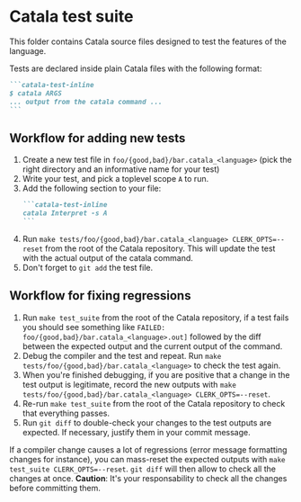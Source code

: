 # Catala test suite

This folder contains Catala source files designed to test the features of the
language.

Tests are declared inside plain Catala files with the following format:

~~~markdown
```catala-test-inline
$ catala ARGS
... output from the catala command ...
```
~~~

## Workflow for adding new tests

1. Create a new test file in `foo/{good,bad}/bar.catala_<language>` (pick the right directory and
   an informative name for your test)
2. Write your test, and pick a toplevel scope `A` to run.
3. Add the following section to your file:
      ~~~markdown
      ```catala-test-inline
      catala Interpret -s A
      ```
      ~~~
4. Run `make tests/foo/{good,bad}/bar.catala_<language> CLERK_OPTS=--reset`
   from the root of the Catala repository. This will update the test with the
   actual output of the catala command.
5. Don't forget to `git add` the test file.

## Workflow for fixing regressions

1. Run `make test_suite` from the root of the Catala repository, if a test fails
   you should see something like
   `FAILED: foo/{good,bad}/bar.catala_<language>.out]` followed by the diff
   between the expected output and the current output of the command.
2. Debug the compiler and the test and repeat. Run
   `make tests/foo/{good,bad}/bar.catala_<language>` to check the test again.
3. When you're finished debugging, if you are positive that a change in the test
   output is legitimate, record the new outputs with
   `make tests/foo/{good,bad}/bar.catala_<language> CLERK_OPTS=--reset`.
4. Re-run `make test_suite` from the root of the Catala repository to check that
   everything passes.
5. Run `git diff` to double-check your changes to the test outputs are expected.
   If necessary, justify them in your commit message.

If a compiler change causes a lot of regressions (error message formatting changes
for instance), you can mass-reset the expected outputs with
`make test_suite CLERK_OPTS=--reset`.
`git diff` will then allow to check all the changes at once.
**Caution**: It's your responsability to check all the changes before committing them.
